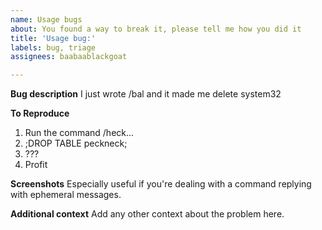 ```yaml
---
name: Usage bugs
about: You found a way to break it, please tell me how you did it
title: 'Usage bug:'
labels: bug, triage
assignees: baabaablackgoat

---
```


**Bug description**
I just wrote /bal and it made me delete system32

**To Reproduce**
1. Run the command /heck...
2. ;DROP TABLE peckneck;
3. ???
4. Profit

**Screenshots**
Especially useful if you're dealing with a command replying with ephemeral messages.

**Additional context**
Add any other context about the problem here.
